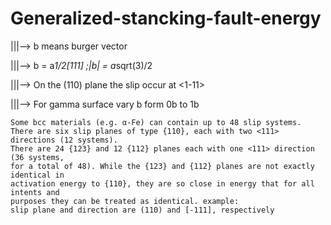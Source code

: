 # Generalized-stancking-fault-energy

|||--> b means burger vector

|||--> b = a*1/2[111] ;|b| = a*sqrt(3)/2

|||--> On the (110) plane the slip occur at <1-11> 

|||--> For gamma surface vary b form 0b to 1b

```
Some bcc materials (e.g. α-Fe) can contain up to 48 slip systems. 
There are six slip planes of type {110}, each with two <111> directions (12 systems). 
There are 24 {123} and 12 {112} planes each with one <111> direction (36 systems, 
for a total of 48). While the {123} and {112} planes are not exactly identical in 
activation energy to {110}, they are so close in energy that for all intents and 
purposes they can be treated as identical. example: 
slip plane and direction are (110) and [-111], respectively
```


